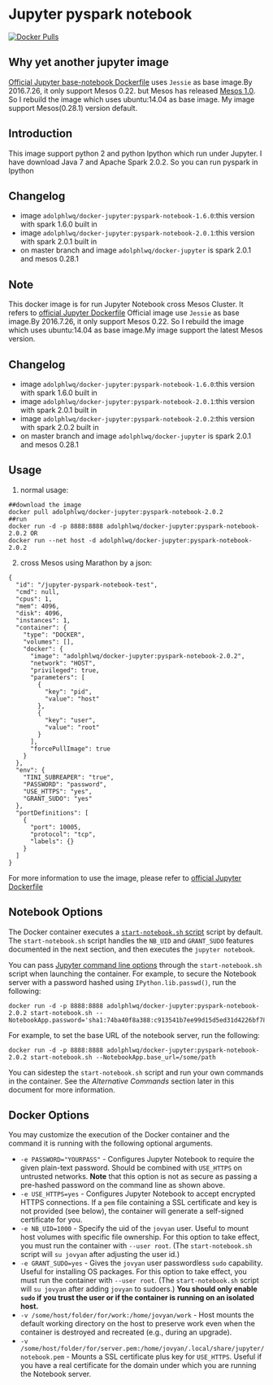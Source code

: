 # Jupyter pyspark notebook
[![Docker Pulls](https://img.shields.io/docker/pulls/adolphlwq/docker-jupyter.svg?maxAge=2592000?style=flat-square)]()


## Why yet another jupyter image
[Official Jupyter base-notebook Dockerfile](https://github.com/jupyter/docker-stacks/tree/master/base-notebook) uses `Jessie` as base image.By 2016.7.26, it only support Mesos 0.22. but Mesos has released [Mesos 1.0](http://mesos.apache.org/). So I rebuild the image which
uses ubuntu:14.04 as base image. My image support Mesos(0.28.1) version default.

## Introduction
This image support python 2 and python Ipython which run under Jupyter.
I have download Java 7 and Apache Spark 2.0.2. So you can run pyspark in Ipython

## Changelog
- image `adolphlwq/docker-jupyter:pyspark-notebook-1.6.0`:this version with spark 1.6.0 built in
- image `adolphlwq/docker-jupyter:pyspark-notebook-2.0.1`:this version with spark 2.0.1 built in
- on master branch and image `adolphlwq/docker-jupyter` is spark 2.0.1 and mesos 0.28.1

## Note
This docker image is for run Jupyter Notebook cross Mesos Cluster. It refers to [official Jupyter Dockerfile](https://github.com/jupyter/docker-stacks/tree/master/base-notebook)
Official image use `Jessie` as base image.By 2016.7.26, it only support Mesos 0.22. So I rebuild the image which
uses ubuntu:14.04 as base image.My image support the latest Mesos version.

## Changelog
- image `adolphlwq/docker-jupyter:pyspark-notebook-1.6.0`:this version with spark 1.6.0 built in
- image `adolphlwq/docker-jupyter:pyspark-notebook-2.0.1`:this version with spark 2.0.1 built in
- image `adolphlwq/docker-jupyter:pyspark-notebook-2.0.2`:this version with spark 2.0.2 built in
- on master branch and image `adolphlwq/docker-jupyter` is spark 2.0.1 and mesos 0.28.1

## Usage
1. normal usage:
```
##download the image
docker pull adolphlwq/docker-jupyter:pyspark-notebook-2.0.2
##run
docker run -d -p 8888:8888 adolphlwq/docker-jupyter:pyspark-notebook-2.0.2 OR
docker run --net host -d adolphlwq/docker-jupyter:pyspark-notebook-2.0.2
```
2. cross Mesos
using Marathon by a json:
```
{
  "id": "/jupyter-pyspark-notebook-test",
  "cmd": null,
  "cpus": 1,
  "mem": 4096,
  "disk": 4096,
  "instances": 1,
  "container": {
    "type": "DOCKER",
    "volumes": [],
    "docker": {
      "image": "adolphlwq/docker-jupyter:pyspark-notebook-2.0.2",
      "network": "HOST",
      "privileged": true,
      "parameters": [
        {
          "key": "pid",
          "value": "host"
        },
        {
          "key": "user",
          "value": "root"
        }
      ],
      "forcePullImage": true
    }
  },
  "env": {
    "TINI_SUBREAPER": "true",
    "PASSWORD": "password",
    "USE_HTTPS": "yes",
    "GRANT_SUDO": "yes"
  },
  "portDefinitions": [
    {
      "port": 10005,
      "protocol": "tcp",
      "labels": {}
    }
  ]
}
```
For more information to use the image, please refer to [official Jupyter Dockerfile](https://github.com/jupyter/docker-stacks/tree/master/base-notebook)

## Notebook Options

The Docker container executes a [`start-notebook.sh` script](./start-notebook.sh) script by default. The `start-notebook.sh` script handles the `NB_UID` and `GRANT_SUDO` features documented in the next section, and then executes the `jupyter notebook`.

You can pass [Jupyter command line options](http://jupyter.readthedocs.org/en/latest/config.html#command-line-arguments) through the `start-notebook.sh` script when launching the container. For example, to secure the Notebook server with a password hashed using `IPython.lib.passwd()`, run the following:

```
docker run -d -p 8888:8888 adolphlwq/docker-jupyter:pyspark-notebook-2.0.2 start-notebook.sh --NotebookApp.password='sha1:74ba40f8a388:c913541b7ee99d15d5ed31d4226bf7838f83a50e'
```

For example, to set the base URL of the notebook server, run the following:

```
docker run -d -p 8888:8888 adolphlwq/docker-jupyter:pyspark-notebook-2.0.2 start-notebook.sh --NotebookApp.base_url=/some/path
```

You can sidestep the `start-notebook.sh` script and run your own commands in the container. See the *Alternative Commands* section later in this document for more information.

## Docker Options

You may customize the execution of the Docker container and the command it is running with the following optional arguments.

* `-e PASSWORD="YOURPASS"` - Configures Jupyter Notebook to require the given plain-text password. Should be combined with `USE_HTTPS` on untrusted networks. **Note** that this option is not as secure as passing a pre-hashed password on the command line as shown above.
* `-e USE_HTTPS=yes` - Configures Jupyter Notebook to accept encrypted HTTPS connections. If a `pem` file containing a SSL certificate and key is not provided (see below), the container will generate a self-signed certificate for you.
* `-e NB_UID=1000` - Specify the uid of the `jovyan` user. Useful to mount host volumes with specific file ownership. For this option to take effect, you must run the container with `--user root`. (The `start-notebook.sh` script will `su jovyan` after adjusting the user id.)
* `-e GRANT_SUDO=yes` - Gives the `jovyan` user passwordless `sudo` capability. Useful for installing OS packages. For this option to take effect, you must run the container with `--user root`. (The `start-notebook.sh` script will `su jovyan` after adding `jovyan` to sudoers.) **You should only enable `sudo` if you trust the user or if the container is running on an isolated host.**
* `-v /some/host/folder/for/work:/home/jovyan/work` - Host mounts the default working directory on the host to preserve work even when the container is destroyed and recreated (e.g., during an upgrade).
* `-v /some/host/folder/for/server.pem:/home/jovyan/.local/share/jupyter/notebook.pem` - Mounts a SSL certificate plus key for `USE_HTTPS`. Useful if you have a real certificate for the domain under which you are running the Notebook server.
